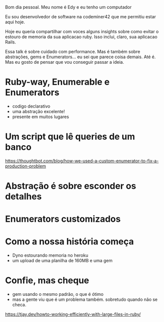 Bom dia pessoal. Meu nome é Edy e eu tenho um computador

Eu sou desenvolvedor de software na codeminer42 que me permitiu estar aqui hoje.

Hoje eu queria compartilhar com voces alguns insights sobre como evitar o estouro de memoria da sua aplicacao ruby. Isso
inclui, claro, sua aplicacao Rails.

Essa talk é sobre cuidado com performance. Mas é também sobre abstrações, gems e Enumerators... eu sei que parece coisa
demais. Até é. Mas eu gosto de pensar que vou conseguir passar a ideia.

# Ruby-way, Enumerable e Enumerators

- codigo declarativo
- uma abstração excelente!
- presente em muitos lugares

# Um script que lê queries de um banco

https://thoughtbot.com/blog/how-we-used-a-custom-enumerator-to-fix-a-production-problem

# Abstração é sobre esconder os detalhes

# Enumerators customizados

# Como a nossa história começa

- Dyno estourando memoria no heroku
- um upload de uma planilha de 160MB e uma gem

# Confie, mas cheque

- gem usando o mesmo padrão, o que é ótimo
- mas a gente viu que é um problema também. sobretudo quando não se checa.

https://tjay.dev/howto-working-efficiently-with-large-files-in-ruby/
